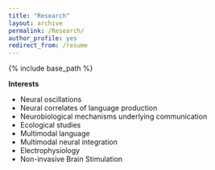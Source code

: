 ```yaml
---
title: "Research"
layout: archive
permalink: /Research/
author_profile: yes
redirect_from: /resume
---
```


{% include base_path %}

**Interests**

* Neural oscillations 
* Neural correlates of language production 
* Neurobiological mechanisms underlying communication 
* Ecological studies
* Multimodal language
* Multimodal neural integration 
* Electrophysiology 
* Non-invasive Brain Stimulation 